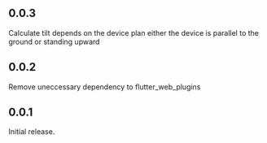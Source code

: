 ## 0.0.3
Calculate tilt depends on the device plan either the device is parallel to the ground or standing upward

## 0.0.2
Remove uneccessary dependency to flutter_web_plugins

## 0.0.1

Initial release.
